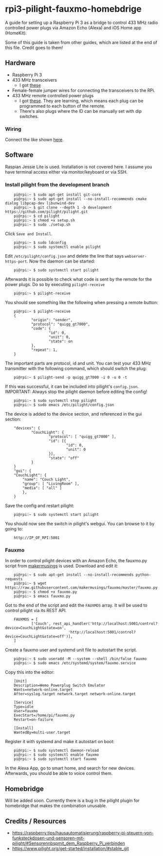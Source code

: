 # rpi3-pilight-fauxmo-homebdrige

A guide for setting up a Raspberry Pi 3 as a bridge to control 433 MHz radio controlled power plugs via Amazon Echo (Alexa) and iOS Home app (HomeKit).

Some of this guide is taken from other guides, which are listed at the end of this file. Credit goes to them!

## Hardware

- Raspberry Pi 3
- 433 MHz transceivers
  - I got [these](https://www.amazon.de/gp/product/B00R2U8OEU/)
- Female-female jumper wires for connecting the transceivers to the RPi.
- 433 MHz remote controlled power plugs
  - I got [these](http://www.pollin.de/shop/dt/MjAzOTQ0OTk-/Gebraucht_und_geprueft/Haustechnik/Installation/Funksteckdosen_dimmer_Set_GT_7008.html). They are learning, which means each plug can be programmed to each button of the remote.
  - There's also plugs where the ID can be manually set with dip switches.

### Wiring

Connect the like shown [here](https://raspberry.tips/hausautomatisierung/raspberry-pi-steuern-von-funksteckdosen-und-sensoren-mit-pilight/#Sensorennbspmit_dem_Raspberry_Pi_verbinden).

## Software

Raspian Jessie Lite is used. Installation is not covered here. I assume you have terminal access either via monitor/keyboard or via SSH.

### Install pilight from the development branch

        pi@rpi:~ $ sudo apt-get install git-core
        pi@rpi:~ $ sudo apt-get install --no-install-recommends cmake dialog libpcap-dev libunwind-dev
        pi@rpi:~ $ git clone --depth 1 -b development https://github.com/pilight/pilight.git
        pi@rpi:~ $ cd pilight
        pi@rpi:~ $ chmod +x setup.sh
        pi@rpi:~ $ sudo ./setup.sh

Click `Save and Install`.

        pi@rpi:~ $ sudo ldconfig
        pi@rpi:~ $ sudo systemctl enable pilight

Edit `/etc/pilight/config.json` and delete the line that says `webserver-https-port`. Now the daemon can be started:

        pi@rpi:~ $ sudo systemctl start pilight

Afterwards it is possible to check what code is sent by the remote for the power plugs. Do so by executing `pilight-receive`

        pi@rpi:~ $ pilight-receive

You should see something like the following when pressing a remote button:

        pi@rpi:~ $ pilight-receive
        {
                "origin": "sender",
                "protocol": "quigg_gt7000",
                "code": {
                        "id": 0,
                        "unit": 0,
                        "state": on
                },
                "repeat": 1,
        }

The important parts are protocol, id and unit. You can test your 433 MHz transmitter with the following command, which should switch the plug:

        pi@rpi:~ $ pilight-send -p quigg_gt7000 -i 0 -u 0 -t

If this was successful, it can be included into pilight's `config.json`.
IMPORTANT: Always stop the pilight daemon before editing the config!

        pi@rpi:~ $ sudo systemctl stop pilight
        pi@rpi:~ $ sudo emacs /etc/pilight/config.json

The device is added to the device section, and referenced in the gui section:

        "devices": {
                "CouchLight": {
                        "protocol": [ "quigg_gt7000" ],
                        "id": [{
                                "id": 0,
                                "unit": 0
                        }],
                        "state": "off"
                }
        }
        "gui": {
		"CouchLight": {
			"name": "Couch Light",
			"group": [ "LivingRoom" ],
			"media": [ "all" ]
        	},
        }

Save the config and restart pilight:

        pi@rpi:~ $ sudo systemctl start pilight

You should now see the switch in pilight's webgui. You can browse to it by going to:

        http://IP_OF_RPI:5001

### Fauxmo

In order to control pilight devices with an Amazon Echo, the fauxmo.py script from [makermusings](https://github.com/makermusings/fauxmo) is used. Download and edit it:

        pi@rpi:~ $ sudo apt-get install --no-install-recommends python-requests
        pi@rpi:~ $ wget https://raw.githubusercontent.com/makermusings/fauxmo/master/fauxmo.py
        pi@rpi:~ $ chmod +x fauxmo.py
        pi@rpi:~ $ emacs fauxmo.py

Got to the end of the script and edit the `FAUXMOS` array. It will be used to control pilight via its REST API.

        FAUXMOS = [
                ['Couch', rest_api_handler('http://localhost:5001/control?device=CouchLight&state=on',
                                 'http://localhost:5001/control?device=CouchLight&state=off')],
        ]

Create a fauxmo user and systemd unit file to autostart the script.

        pi@rpi:~ $ sudo useradd -M --system --shell /bin/false fauxmo
        pi@rpi:~ $ sudo emacs /etc/systemd/system/fauxmo.service

Copy this into the editor:

        [Unit]
        Description=Wemo Powerplug Switch Emulator
        Wants=network-online.target
        After=syslog.target network.target network-online.target

        [Service]
        Type=idle
        User=fauxmo
        ExecStart=/home/pi/fauxmo.py
        Restart=on-failure

        [Install]
        WantedBy=multi-user.target

Register it with systemd and make it autostart on boot:

        pi@rpi:~ $ sudo systemctl daemon-reload
        pi@rpi:~ $ sudo systemctl enable fauxmo
        pi@rpi:~ $ sudo systemctl start fauxmo

In the Alexa App, go to smart home, and search for new devices. Afterwards, you should be able to voice control them.

## Homebridge

Will be added soon. Currently there is a bug in the pilight plugin for homebridge that makes the combination unusable.

## Credits / Resources

 - https://raspberry.tips/hausautomatisierung/raspberry-pi-steuern-von-funksteckdosen-und-sensoren-mit-pilight/#Sensorennbspmit_dem_Raspberry_Pi_verbinden
 - https://www.pilight.org/get-started/installation/#stable_git

